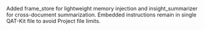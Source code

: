 Added frame_store for lightweight memory injection and insight_summarizer for cross-document summarization. Embedded instructions remain in single QAT-Kit file to avoid Project file limits.
